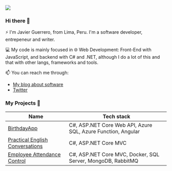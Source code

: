 ![](https://drive.google.com/uc?id=1Ns_rb0ucOoQ72h30y8eGb0E_UTjY0_6e)

### Hi there 👋

⚡ I'm Javier Guerrero, from Lima, Peru. I'm a software developer, entrepeneur and writer.

💻 My code is mainly focused in 🌐 Web Development: Front-End with JavaScript, and backend with C# and .NET, although I do a lot of this and that with other langs, frameworks and tools.

📫 You can reach me through:
- [My blog about software](https://javierguerrerodev.blogspot.com/)
- [Twitter](https://twitter.com/neo_jagp)


### My Projects 🔭


| Name                                                                                        | Tech stack                                        |
| ------------------------------------------------------------------------------------------- | ------------------------------------------------- |
| [BirthdayApp](https://github.com/javierguerrero/BirthdayApp)                                | C#, ASP.NET Core Web API, Azure SQL, Azure Function, Angular |
| [Practical English Conversations](https://github.com/javierguerrero/PracticalConversations) | C#, ASP.NET Core MVC                              |
| [Employee Attendance Control](https://github.com/javierguerrero/EmployeeAttendanceControl)  | C#, ASP.NET Core MVC, Docker, SQL Server, MongoDB, RabbitMQ                             |




<!--
**javierguerrero/javierguerrero** is a ✨ _special_ ✨ repository because its `README.md` (this file) appears on your GitHub profile.

Here are some ideas to get you started:

- 🔭 I’m currently working on ...
- 🌱 I’m currently learning ...
- 👯 I’m looking to collaborate on ...
- 🤔 I’m looking for help with ...
- 💬 Ask me about ...
- 📫 How to reach me: ...
- 😄 Pronouns: ...
- ⚡ Fun fact: ...
-->
